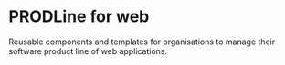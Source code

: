 # PRODLine for web

Reusable components and templates for organisations to manage their software product line of web applications.
